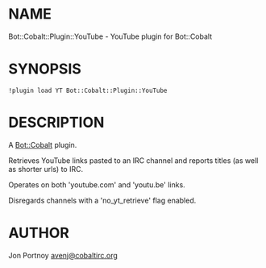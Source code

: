 # NAME

Bot::Cobalt::Plugin::YouTube - YouTube plugin for Bot::Cobalt

# SYNOPSIS

    !plugin load YT Bot::Cobalt::Plugin::YouTube

# DESCRIPTION

A [Bot::Cobalt](https://metacpan.org/pod/Bot::Cobalt) plugin.

Retrieves YouTube links pasted to an IRC channel and reports titles
(as well as shorter urls) to IRC.

Operates on both 'youtube.com' and 'youtu.be' links.

Disregards channels with a 'no\_yt\_retrieve' flag enabled.

# AUTHOR

Jon Portnoy <avenj@cobaltirc.org>
